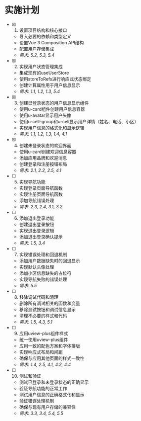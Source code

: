 # 实施计划

- [x] 1. 设置项目结构和核心接口
  - 导入必要的依赖和类型定义
  - 设置Vue 3 Composition API结构
  - 配置用户存储集成
  - _需求: 5.2, 5.3, 5.4_

- [x] 2. 实现用户状态管理集成
  - 集成现有的useUserStore
  - 使用storeToRefs进行响应式状态绑定
  - 创建计算属性用于用户信息显示
  - _需求: 1.1, 1.2, 1.3, 5.4_

- [x] 3. 创建已登录状态的用户信息显示组件
  - 使用u-card组件创建用户信息容器
  - 使用u-avatar显示用户头像
  - 使用u-cell-group和u-cell显示用户详情（姓名、电话、小区）
  - 实现用户信息的格式化和显示逻辑
  - _需求: 1.1, 1.2, 1.3, 1.4, 4.1_

- [x] 4. 创建未登录状态的欢迎界面
  - 使用u-card创建欢迎信息容器
  - 添加应用品牌和欢迎消息
  - 创建登录和注册按钮布局
  - _需求: 2.1, 2.2, 2.5, 4.1_

- [ ] 5. 实现导航功能
  - 实现登录页面导航函数
  - 实现注册页面导航函数
  - 添加导航错误处理
  - _需求: 2.3, 2.4, 3.1, 3.2_

- [ ] 6. 添加退出登录功能
  - 创建退出登录按钮
  - 实现退出登录逻辑
  - 添加退出登录确认提示
  - _需求: 1.5, 3.4_

- [ ] 7. 实现错误处理和回退机制
  - 添加用户数据缺失时的回退显示
  - 实现默认头像处理
  - 添加小区信息缺失的占位符
  - 实现导航失败的错误处理
  - _需求: 5.5_

- [ ] 8. 移除调试代码和清理
  - 删除所有调试相关的函数和变量
  - 移除测试按钮和调试信息显示
  - 清理不必要的样式和代码
  - _需求: 1.5, 4.3, 5.1_

- [ ] 9. 应用uview-plus组件样式
  - 统一使用uview-plus组件
  - 应用一致的配色方案和字体排版
  - 实现响应式布局和间距
  - 确保与应用其他页面的样式一致性
  - _需求: 1.4, 2.5, 4.1, 4.2, 4.4_

- [ ] 10. 测试和验证
  - 测试已登录和未登录状态的正确显示
  - 验证导航功能的正常工作
  - 测试用户信息的正确格式化和显示
  - 验证错误处理机制
  - 确保与现有用户存储的兼容性
  - _需求: 3.3, 3.4, 5.4, 5.5_